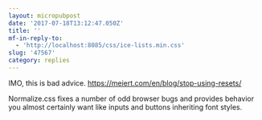 ```yaml
---
layout: micropubpost
date: '2017-07-18T13:12:47.050Z'
title: ''
mf-in-reply-to:
  - 'http://localhost:8085/css/ice-lists.min.css'
slug: '47567'
category: replies
---
```

IMO, this is bad advice. https://meiert.com/en/blog/stop-using-resets/

Normalize.css fixes a number of odd browser bugs and provides behavior you almost certainly want like inputs and buttons inheriting font styles.
